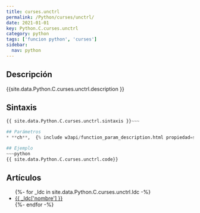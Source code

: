 ```yaml
---
title: curses.unctrl
permalink: /Python/curses/unctrl/
date: 2021-01-01
key: Python.C.curses.unctrl
category: python
tags: ['funcion python', 'curses']
sidebar: 
  nav: python
---
```


## Descripción
{{site.data.Python.C.curses.unctrl.description }}

## Sintaxis
~~~python
{{ site.data.Python.C.curses.unctrl.sintaxis }}~~~

## Parámetros
* **ch**,  {% include w3api/function_param_description.html propiedad=site.data.Python.C.curses.unctrl valor="ch" %}

## Ejemplo
~~~python
{{ site.data.Python.C.curses.unctrl.code}}
~~~

## Artículos
<ul>
{%- for _ldc in site.data.Python.C.curses.unctrl.ldc -%}
   <li>
       <a href="{{_ldc['url'] }}">{{ _ldc['nombre'] }}</a>
   </li>
{%- endfor -%}
</ul>
